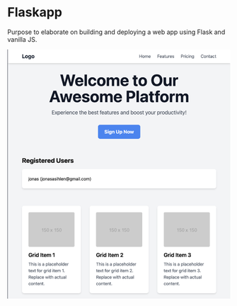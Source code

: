 # Flaskapp
Purpose to elaborate on building and deploying a web app using Flask and vanilla JS.

![image](image.png)